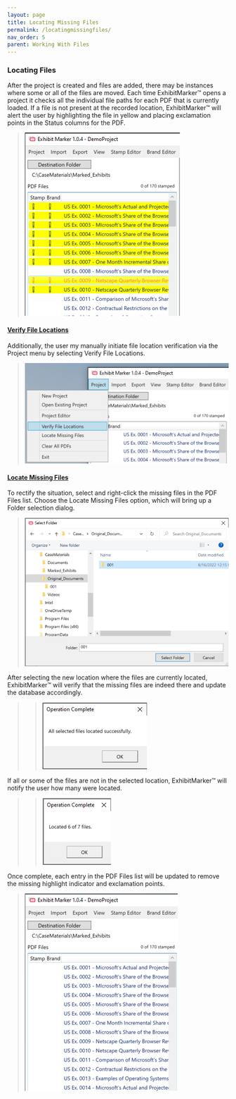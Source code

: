 ```yaml
---
layout: page
title: Locating Missing Files
permalink: /locatingmissingfiles/
nav_order: 5
parent: Working With Files
---
```


### Locating Files

After the project is created and files are added, there may be instances where some or all of the files are moved.  Each time ExhibitMarker&trade; opens a project it checks all the individual file paths for each PDF that is currently loaded.  If a file is not present at the recorded location, ExhibitMarker&trade; will alert the user by highlighting the file in yellow and placing exclamation points in the Status columns for the PDF.

> ![Screen Grab - Missing Exhibits](../../assets/working_with_files_assets/working_with_files_locatingmissing_01_lostpdfs.png)

#### __<u>Verify File Locations</u>__

Additionally, the user my manually initiate file location verification via the Project menu by selecting Verify File Locations.

> ![Screen Grab - Missing Exhibits](../../assets/working_with_files_assets/working_with_files_locatingmissing_06_projectmenuverifylocations.png)

#### __<u>Locate Missing Files</u>__

To rectify the situation, select and right-click the missing files in the PDF Files list.  Choose the Locate Missing Files option, which will bring up a Folder selection dialog.

> ![Screen Grab - Locate Missing Files Folder Dialog](../../assets/working_with_files_assets/working_with_files_locatingmissing_03_selectnewlocationfolder.png)

After selecting the new location where the files are currently located, ExhibitMarker&trade; will verify that the missing files are indeed there and update the database accordingly.

> > ![Screen Grab - All Files Located](../../assets/working_with_files_assets/working_with_files_locatingmissing_04_allfileslocatedmessage.png)

If all or some of the files are not in the selected location, ExhibitMarker&trade; will notify the user how many were located.

> > ![Screen Grab - All Files Located](../../assets/working_with_files_assets/working_with_files_locatingmissing_05_somefileslocated.png)

Once complete, each entry in the PDF Files list will be updated to remove the missing highlight indicator and exclamation points.

> ![Screen Grab - All Files Located](../../assets/working_with_files_assets/working_with_files_locatingmissing_07_foundpdfs.png)